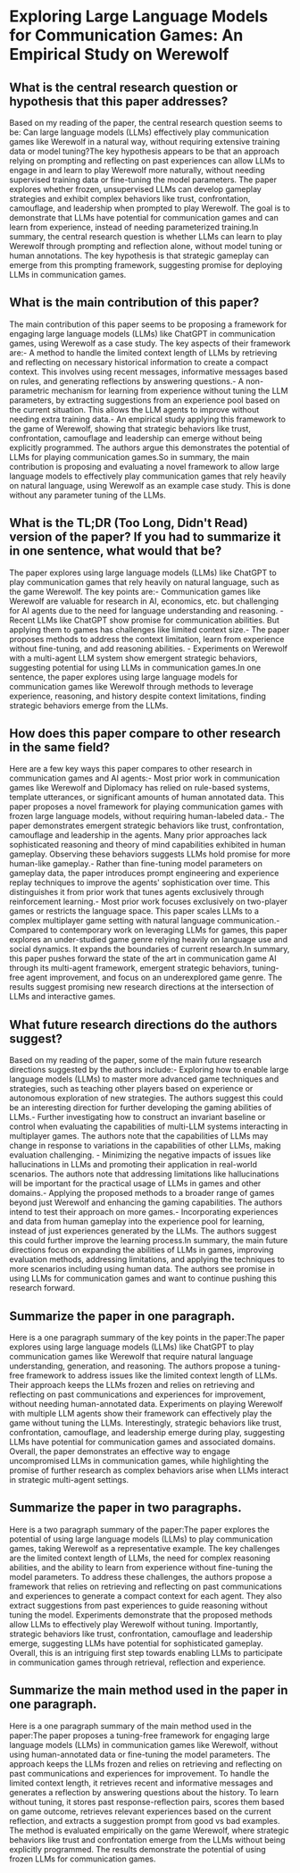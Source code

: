 # Exploring Large Language Models for Communication Games: An Empirical   Study on Werewolf

## What is the central research question or hypothesis that this paper addresses?

Based on my reading of the paper, the central research question seems to be: Can large language models (LLMs) effectively play communication games like Werewolf in a natural way, without requiring extensive training data or model tuning?The key hypothesis appears to be that an approach relying on prompting and reflecting on past experiences can allow LLMs to engage in and learn to play Werewolf more naturally, without needing supervised training data or fine-tuning the model parameters. The paper explores whether frozen, unsupervised LLMs can develop gameplay strategies and exhibit complex behaviors like trust, confrontation, camouflage, and leadership when prompted to play Werewolf. The goal is to demonstrate that LLMs have potential for communication games and can learn from experience, instead of needing parameterized training.In summary, the central research question is whether LLMs can learn to play Werewolf through prompting and reflection alone, without model tuning or human annotations. The key hypothesis is that strategic gameplay can emerge from this prompting framework, suggesting promise for deploying LLMs in communication games.


## What is the main contribution of this paper?

The main contribution of this paper seems to be proposing a framework for engaging large language models (LLMs) like ChatGPT in communication games, using Werewolf as a case study. The key aspects of their framework are:- A method to handle the limited context length of LLMs by retrieving and reflecting on necessary historical information to create a compact context. This involves using recent messages, informative messages based on rules, and generating reflections by answering questions.- A non-parametric mechanism for learning from experience without tuning the LLM parameters, by extracting suggestions from an experience pool based on the current situation. This allows the LLM agents to improve without needing extra training data.- An empirical study applying this framework to the game of Werewolf, showing that strategic behaviors like trust, confrontation, camouflage and leadership can emerge without being explicitly programmed. The authors argue this demonstrates the potential of LLMs for playing communication games.So in summary, the main contribution is proposing and evaluating a novel framework to allow large language models to effectively play communication games that rely heavily on natural language, using Werewolf as an example case study. This is done without any parameter tuning of the LLMs.


## What is the TL;DR (Too Long, Didn't Read) version of the paper? If you had to summarize it in one sentence, what would that be?

The paper explores using large language models (LLMs) like ChatGPT to play communication games that rely heavily on natural language, such as the game Werewolf. The key points are:- Communication games like Werewolf are valuable for research in AI, economics, etc. but challenging for AI agents due to the need for language understanding and reasoning. - Recent LLMs like ChatGPT show promise for communication abilities. But applying them to games has challenges like limited context size.- The paper proposes methods to address the context limitation, learn from experience without fine-tuning, and add reasoning abilities. - Experiments on Werewolf with a multi-agent LLM system show emergent strategic behaviors, suggesting potential for using LLMs in communication games.In one sentence, the paper explores using large language models for communication games like Werewolf through methods to leverage experience, reasoning, and history despite context limitations, finding strategic behaviors emerge from the LLMs.


## How does this paper compare to other research in the same field?

Here are a few key ways this paper compares to other research in communication games and AI agents:- Most prior work in communication games like Werewolf and Diplomacy has relied on rule-based systems, template utterances, or significant amounts of human annotated data. This paper proposes a novel framework for playing communication games with frozen large language models, without requiring human-labeled data.- The paper demonstrates emergent strategic behaviors like trust, confrontation, camouflage and leadership in the agents. Many prior approaches lack sophisticated reasoning and theory of mind capabilities exhibited in human gameplay. Observing these behaviors suggests LLMs hold promise for more human-like gameplay.- Rather than fine-tuning model parameters on gameplay data, the paper introduces prompt engineering and experience replay techniques to improve the agents' sophistication over time. This distinguishes it from prior work that tunes agents exclusively through reinforcement learning.- Most prior work focuses exclusively on two-player games or restricts the language space. This paper scales LLMs to a complex multiplayer game setting with natural language communication.- Compared to contemporary work on leveraging LLMs for games, this paper explores an under-studied game genre relying heavily on language use and social dynamics. It expands the boundaries of current research.In summary, this paper pushes forward the state of the art in communication game AI through its multi-agent framework, emergent strategic behaviors, tuning-free agent improvement, and focus on an underexplored game genre. The results suggest promising new research directions at the intersection of LLMs and interactive games.


## What future research directions do the authors suggest?

Based on my reading of the paper, some of the main future research directions suggested by the authors include:- Exploring how to enable large language models (LLMs) to master more advanced game techniques and strategies, such as teaching other players based on experience or autonomous exploration of new strategies. The authors suggest this could be an interesting direction for further developing the gaming abilities of LLMs.- Further investigating how to construct an invariant baseline or control when evaluating the capabilities of multi-LLM systems interacting in multiplayer games. The authors note that the capabilities of LLMs may change in response to variations in the capabilities of other LLMs, making evaluation challenging. - Minimizing the negative impacts of issues like hallucinations in LLMs and promoting their application in real-world scenarios. The authors note that addressing limitations like hallucinations will be important for the practical usage of LLMs in games and other domains.- Applying the proposed methods to a broader range of games beyond just Werewolf and enhancing the gaming capabilities. The authors intend to test their approach on more games.- Incorporating experiences and data from human gameplay into the experience pool for learning, instead of just experiences generated by the LLMs. The authors suggest this could further improve the learning process.In summary, the main future directions focus on expanding the abilities of LLMs in games, improving evaluation methods, addressing limitations, and applying the techniques to more scenarios including using human data. The authors see promise in using LLMs for communication games and want to continue pushing this research forward.


## Summarize the paper in one paragraph.

Here is a one paragraph summary of the key points in the paper:The paper explores using large language models (LLMs) like ChatGPT to play communication games like Werewolf that require natural language understanding, generation, and reasoning. The authors propose a tuning-free framework to address issues like the limited context length of LLMs. Their approach keeps the LLMs frozen and relies on retrieving and reflecting on past communications and experiences for improvement, without needing human-annotated data. Experiments on playing Werewolf with multiple LLM agents show their framework can effectively play the game without tuning the LLMs. Interestingly, strategic behaviors like trust, confrontation, camouflage, and leadership emerge during play, suggesting LLMs have potential for communication games and associated domains. Overall, the paper demonstrates an effective way to engage uncompromised LLMs in communication games, while highlighting the promise of further research as complex behaviors arise when LLMs interact in strategic multi-agent settings.


## Summarize the paper in two paragraphs.

Here is a two paragraph summary of the paper:The paper explores the potential of using large language models (LLMs) to play communication games, taking Werewolf as a representative example. The key challenges are the limited context length of LLMs, the need for complex reasoning abilities, and the ability to learn from experience without fine-tuning the model parameters. To address these challenges, the authors propose a framework that relies on retrieving and reflecting on past communications and experiences to generate a compact context for each agent. They also extract suggestions from past experiences to guide reasoning without tuning the model. Experiments demonstrate that the proposed methods allow LLMs to effectively play Werewolf without tuning. Importantly, strategic behaviors like trust, confrontation, camouflage and leadership emerge, suggesting LLMs have potential for sophisticated gameplay. Overall, this is an intriguing first step towards enabling LLMs to participate in communication games through retrieval, reflection and experience.


## Summarize the main method used in the paper in one paragraph.

Here is a one paragraph summary of the main method used in the paper:The paper proposes a tuning-free framework for engaging large language models (LLMs) in communication games like Werewolf, without using human-annotated data or fine-tuning the model parameters. The approach keeps the LLMs frozen and relies on retrieving and reflecting on past communications and experiences for improvement. To handle the limited context length, it retrieves recent and informative messages and generates a reflection by answering questions about the history. To learn without tuning, it stores past response-reflection pairs, scores them based on game outcome, retrieves relevant experiences based on the current reflection, and extracts a suggestion prompt from good vs bad examples. The method is evaluated empirically on the game Werewolf, where strategic behaviors like trust and confrontation emerge from the LLMs without being explicitly programmed. The results demonstrate the potential of using frozen LLMs for communication games.
